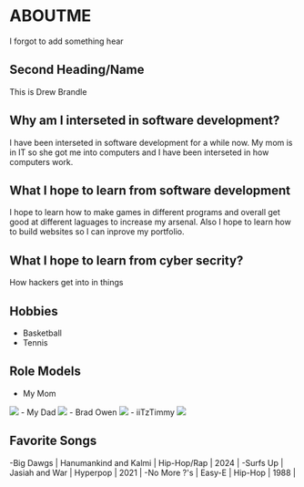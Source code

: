 # ABOUTME

I forgot to add something hear

## Second Heading/Name

This is Drew Brandle

## Why am I interseted in software development?

I have been interseted in software development for a while now. My mom is in IT so she got me into computers and I have been interseted in how computers work.

## What I hope to learn from software development

I hope to learn how to make games in different programs and overall get good at different laguages to increase my arsenal. Also I hope to learn how to build websites so I can inprove my portfolio.

## What I hope to learn from cyber secrity?

How hackers get into in things

## Hobbies

- Basketball
- Tennis
  
## Role Models
- My Mom
<img src = "https://github.com/user-attachments/assets/67f98cce-6400-424f-9712-61a7f14b7041">
- My Dad
<img src = "https://github.com/user-attachments/assets/57202821-5ded-43a8-a2e1-0ab0094d4931">
- Brad Owen
<img src = "https://github.com/user-attachments/assets/b0c8da12-90da-4e31-a21f-ef14117b87ed">
- iiTzTimmy
<img src = "https://github.com/user-attachments/assets/1b59966a-69f1-444a-bedd-e2e45a686dac">

## Favorite Songs
-Big Dawgs | Hanumankind and Kalmi | Hip-Hop/Rap | 2024 |
-Surfs Up | Jasiah and War | Hyperpop | 2021 |
-No More ?'s | Easy-E | Hip-Hop | 1988 |

